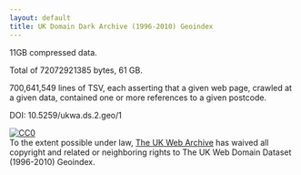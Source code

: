 ```yaml
---
layout: default
title: UK Domain Dark Archive (1996-2010) Geoindex
---
```


11GB compressed data.

Total of 72072921385 bytes, 61 GB.

700,641,549 lines of TSV, each asserting that a given web page, crawled at a given data, contained one or more references to a given postcode.

DOI: 10.5259/ukwa.ds.2.geo/1

<p xmlns:dct="http://purl.org/dc/terms/">
  <a rel="license"
     href="http://creativecommons.org/publicdomain/zero/1.0/">
    <img src="http://i.creativecommons.org/p/zero/1.0/88x31.png" style="border-style: none;" alt="CC0" />
  </a>
  <br />
  To the extent possible under law,
  <a rel="dct:publisher"
     href="http://www.webarchive.org.uk/">
    <span property="dct:title">The UK Web Archive</span></a>
  has waived all copyright and related or neighboring rights to
  <span property="dct:title">The UK Web Domain Dataset (1996-2010) Geoindex</span>.
</p>


